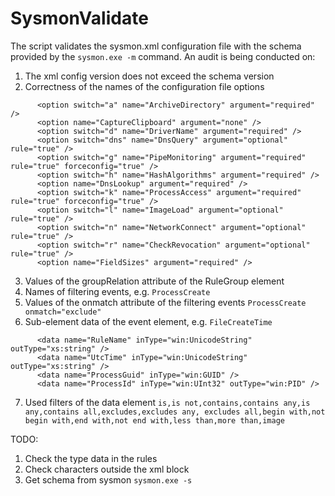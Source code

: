# SysmonValidate

The script validates the sysmon.xml configuration file with the schema provided by the `sysmon.exe -m` command.
An audit is being conducted on:

1. The xml config version does not exceed the schema version
2. Correctness of the names of the configuration file options
```
      <option switch="a" name="ArchiveDirectory" argument="required" />
      <option name="CaptureClipboard" argument="none" />
      <option switch="d" name="DriverName" argument="required" />
      <option switch="dns" name="DnsQuery" argument="optional" rule="true" />
      <option switch="g" name="PipeMonitoring" argument="required" rule="true" forceconfig="true" />
      <option switch="h" name="HashAlgorithms" argument="required" />
      <option name="DnsLookup" argument="required" />
      <option switch="k" name="ProcessAccess" argument="required" rule="true" forceconfig="true" />
      <option switch="l" name="ImageLoad" argument="optional" rule="true" />
      <option switch="n" name="NetworkConnect" argument="optional" rule="true" />
      <option switch="r" name="CheckRevocation" argument="optional" rule="true" />
      <option name="FieldSizes" argument="required" />
```
3. Values of the groupRelation attribute of the RuleGroup element
4. Names of filtering events, e.g. `ProcessCreate`
5. Values of the onmatch attribute of the filtering events  `ProcessCreate onmatch="exclude"`
6. Sub-element data of the event element, e.g. `FileCreateTime`
```
      <data name="RuleName" inType="win:UnicodeString" outType="xs:string" />
      <data name="UtcTime" inType="win:UnicodeString" outType="xs:string" />
      <data name="ProcessGuid" inType="win:GUID" />
      <data name="ProcessId" inType="win:UInt32" outType="win:PID" />
```
7. Used filters of the data element `is,is not,contains,contains any,is any,contains all,excludes,excludes any, excludes all,begin with,not begin with,end with,not end with,less than,more than,image`

TODO:
1. Check the type data in the rules
2. Check characters outside the xml block
3. Get schema from sysmon `sysmon.exe -s`